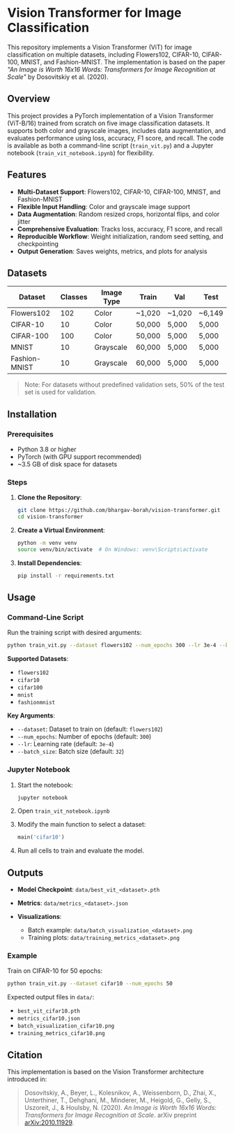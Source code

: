 # Vision Transformer for Image Classification

This repository implements a Vision Transformer (ViT) for image classification on multiple datasets, including Flowers102, CIFAR-10, CIFAR-100, MNIST, and Fashion-MNIST. The implementation is based on the paper _"An Image is Worth 16x16 Words: Transformers for Image Recognition at Scale"_ by Dosovitskiy et al. (2020).

## Overview

This project provides a PyTorch implementation of a Vision Transformer (ViT-B/16) trained from scratch on five image classification datasets. It supports both color and grayscale images, includes data augmentation, and evaluates performance using loss, accuracy, F1 score, and recall. The code is available as both a command-line script (`train_vit.py`) and a Jupyter notebook (`train_vit_notebook.ipynb`) for flexibility.

## Features

- **Multi-Dataset Support**: Flowers102, CIFAR-10, CIFAR-100, MNIST, and Fashion-MNIST
- **Flexible Input Handling**: Color and grayscale image support
- **Data Augmentation**: Random resized crops, horizontal flips, and color jitter
- **Comprehensive Evaluation**: Tracks loss, accuracy, F1 score, and recall
- **Reproducible Workflow**: Weight initialization, random seed setting, and checkpointing
- **Output Generation**: Saves weights, metrics, and plots for analysis

## Datasets

| Dataset        | Classes | Image Type | Train   | Val    | Test   |
|----------------|---------|------------|---------|--------|--------|
| Flowers102     | 102     | Color      | ~1,020  | ~1,020 | ~6,149 |
| CIFAR-10       | 10      | Color      | 50,000  | 5,000  | 5,000  |
| CIFAR-100      | 100     | Color      | 50,000  | 5,000  | 5,000  |
| MNIST          | 10      | Grayscale  | 60,000  | 5,000  | 5,000  |
| Fashion-MNIST  | 10      | Grayscale  | 60,000  | 5,000  | 5,000  |

> Note: For datasets without predefined validation sets, 50% of the test set is used for validation.

## Installation

### Prerequisites

- Python 3.8 or higher
- PyTorch (with GPU support recommended)
- ~3.5 GB of disk space for datasets

### Steps

1. **Clone the Repository**:
   ```bash
   git clone https://github.com/bhargav-borah/vision-transformer.git
   cd vision-transformer
   ```

2. **Create a Virtual Environment**:

   ```bash
   python -m venv venv
   source venv/bin/activate  # On Windows: venv\Scripts\activate
   ```

3. **Install Dependencies**:

   ```bash
   pip install -r requirements.txt
   ```

## Usage

### Command-Line Script

Run the training script with desired arguments:

```bash
python train_vit.py --dataset flowers102 --num_epochs 300 --lr 3e-4 --batch_size 32
```

**Supported Datasets**:

* `flowers102`
* `cifar10`
* `cifar100`
* `mnist`
* `fashionmnist`

**Key Arguments**:

* `--dataset`: Dataset to train on (default: `flowers102`)
* `--num_epochs`: Number of epochs (default: `300`)
* `--lr`: Learning rate (default: `3e-4`)
* `--batch_size`: Batch size (default: `32`)

### Jupyter Notebook

1. Start the notebook:

   ```bash
   jupyter notebook
   ```
2. Open `train_vit_notebook.ipynb`
3. Modify the main function to select a dataset:

   ```python
   main('cifar10')
   ```
4. Run all cells to train and evaluate the model.

## Outputs

* **Model Checkpoint**:
  `data/best_vit_<dataset>.pth`

* **Metrics**:
  `data/metrics_<dataset>.json`

* **Visualizations**:

  * Batch example: `data/batch_visualization_<dataset>.png`
  * Training plots: `data/training_metrics_<dataset>.png`

### Example

Train on CIFAR-10 for 50 epochs:

```bash
python train_vit.py --dataset cifar10 --num_epochs 50
```

Expected output files in `data/`:

* `best_vit_cifar10.pth`
* `metrics_cifar10.json`
* `batch_visualization_cifar10.png`
* `training_metrics_cifar10.png`

## Citation

This implementation is based on the Vision Transformer architecture introduced in:

> Dosovitskiy, A., Beyer, L., Kolesnikov, A., Weissenborn, D., Zhai, X., Unterthiner, T., Dehghani, M., Minderer, M., Heigold, G., Gelly, S., Uszoreit, J., & Houlsby, N. (2020). *An Image is Worth 16x16 Words: Transformers for Image Recognition at Scale*. arXiv preprint [arXiv:2010.11929](https://arxiv.org/abs/2010.11929).


